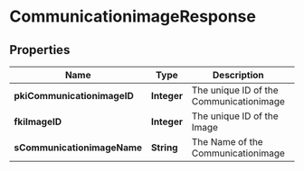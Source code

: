 

# CommunicationimageResponse

## Properties

Name | Type | Description | Notes
------------ | ------------- | ------------- | -------------
**pkiCommunicationimageID** | **Integer** | The unique ID of the Communicationimage | 
**fkiImageID** | **Integer** | The unique ID of the Image | 
**sCommunicationimageName** | **String** | The Name of the Communicationimage |  [optional]





